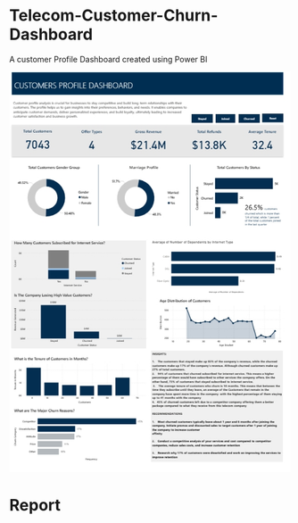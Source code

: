 # Telecom-Customer-Churn-Dashboard
A customer Profile Dashboard created using Power BI

[![Dashboard Preview](telecom-churn.jpeg)]([https://app.powerbi.com/view?r=eyJrIjoiZmE2YmFiNzYtOWZjMS00MGE0LThhODQtNDM4Mzc4NDBhNmI5IiwidCI6ImRmODY3OWNkLWE4MGUtNDVkOC05OWFjLWM4M2VkN2ZmOTVhMCJ9](https://app.powerbi.com/view?r=eyJrIjoiZGVhMTBmMzYtNjViMy00M2YyLTg3MTMtMzM0MjQyZGI1M2EwIiwidCI6ImRmODY3OWNkLWE4MGUtNDVkOC05OWFjLWM4M2VkN2ZmOTVhMCJ9))


# Report
